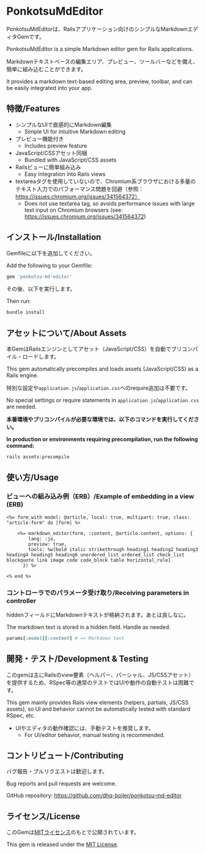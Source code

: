 # PonkotsuMdEditor

PonkotsuMdEditorは、Railsアプリケーション向けのシンプルなMarkdownエディタGemです。

PonkotsuMdEditor is a simple Markdown editor gem for Rails applications.


Markdownテキストベースの編集エリア、プレビュー、ツールバーなどを備え、簡単に組み込むことができます。

It provides a markdown text-based editing area, preview, toolbar, and can be easily integrated into your app.

## 特徴/Features
- シンプルなUIで直感的にMarkdown編集
  - Simple UI for intuitive Markdown editing
- プレビュー機能付き
  - Includes preview feature
- JavaScript/CSSアセット同梱
  - Bundled with JavaScript/CSS assets
- Railsビューに簡単組み込み
  - Easy integration into Rails views
- textareaタグを使用していないので、Chromium系ブラウザにおける多量のテキスト入力でのパフォーマンス問題を回避（参照：https://issues.chromium.org/issues/341564372）
  - Does not use textarea tag, so avoids performance issues with large text input on Chromium browsers (see: https://issues.chromium.org/issues/341564372)

## インストール/Installation

Gemfileに以下を追加してください。

Add the following to your Gemfile:

```ruby
gem 'ponkotsu-md-editor'
```

その後、以下を実行します。

Then run:

```bash
bundle install
```

## アセットについて/About Assets

本GemはRailsエンジンとしてアセット（JavaScript/CSS）を自動でプリコンパイル・ロードします。

This gem automatically precompiles and loads assets (JavaScript/CSS) as a Rails engine.


特別な設定や`application.js`/`application.css`へのrequire追加は不要です。

No special settings or require statements in `application.js`/`application.css` are needed.


**本番環境やプリコンパイルが必要な環境では、以下のコマンドを実行してください。**

**In production or environments requiring precompilation, run the following command:**

```bash
rails assets:precompile
```

## 使い方/Usage

### ビューへの組み込み例（ERB）/Example of embedding in a view (ERB)

```erb
<%= form_with model: @article, local: true, multipart: true, class: "article-form" do |form| %>

    <%= markdown_editor(form, :content, @article.content, options: {
        lang: :ja,
        preview: true,
        tools: %w[bold italic strikethrough heading1 heading2 heading3 heading4 heading5 heading6 unordered_list ordered_list check_list blockquote link image code code_block table horizontal_rule]
      }) %>

<% end %>
```

### コントローラでのパラメータ受け取り/Receiving parameters in controller

hiddenフィールドにMarkdownテキストが格納されます。あとは良しなに。

The markdown text is stored in a hidden field. Handle as needed.

```ruby
params[:model][:content] # => Markdown text
```

## 開発・テスト/Development & Testing

このgemは主にRailsのview要素（ヘルパー、パーシャル、JS/CSSアセット）を提供するため、RSpec等の通常のテストではUIや動作の自動テストは困難です。

This gem mainly provides Rails view elements (helpers, partials, JS/CSS assets), so UI and behavior cannot be automatically tested with standard RSpec, etc.


- UIやエディタの動作確認には、手動テストを推奨します。
  - For UI/editor behavior, manual testing is recommended.

## コントリビュート/Contributing

バグ報告・プルリクエストは歓迎します。

Bug reports and pull requests are welcome.


GitHub repository: https://github.com/dhq-boiler/ponkotsu-md-editor

## ライセンス/License

このGemは[MITライセンス](https://opensource.org/licenses/MIT)のもとで公開されています。

This gem is released under the [MIT License](https://opensource.org/licenses/MIT).
